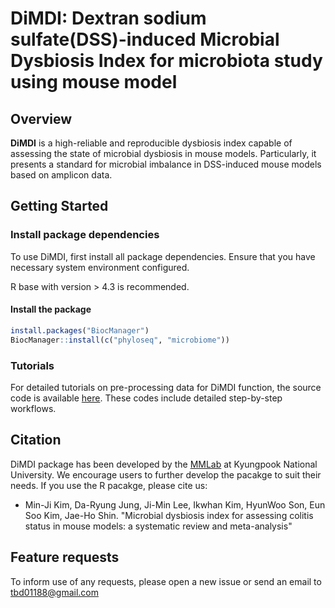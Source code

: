 # DiMDI: Dextran sodium sulfate(DSS)-induced Microbial Dysbiosis Index for microbiota study using mouse model

## Overview
**DiMDI** is a high-reliable and reproducible dysbiosis index capable of assessing the state of microbial dysbiosis in mouse models. Particularly, it presents a standard for microbial imbalance in DSS-induced mouse models based on amplicon data.


## Getting Started

### Install package dependencies
To use DiMDI, first install all package dependencies. Ensure that you have necessary system environment configured.

R base with version > 4.3 is recommended.

#### Install the package
```R
install.packages("BiocManager")
BiocManager::install(c("phyloseq", "microbiome"))
```

### Tutorials
For detailed tutorials on pre-processing data for DiMDI function, the source code is available [here](https://github.com/mjkim-micro/dimdi/Rcode). These codes include detailed step-by-step workflows.


## Citation
DiMDI package has been developed by the [MMLab](http://micro.knu.ac.kr/) at Kyungpook National University. We encourage users to further develop the pacakge to suit their needs. If you use the R pacakge, please cite us:

* Min-Ji Kim, Da-Ryung Jung, Ji-Min Lee, Ikwhan Kim, HyunWoo Son, Eun Soo Kim, Jae-Ho Shin. "Microbial dysbiosis index for assessing colitis status in mouse models: a systematic review and meta-analysis"


## Feature requests
To inform use of any requests, please open a new issue or send an email to tbd01188@gmail.com
